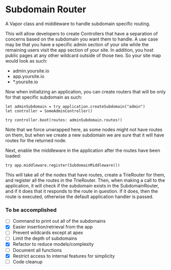 # Subdomain Router
A Vapor class and middleware to handle subdomain specific routing.

This will allow developers to create Controllers that have a separation of concerns based on the subdomain you want them to handle. A use case may be that you have a specific admin section of your site while the remaining users visit the app section of your site. In addition, you host public pages at any other wildcard outside of those two. So your site map would look as such:

* admin.yoursite.io
* app.yoursite.io
* \*.yoursite.io

Now when initializing an application, you can create routers that will be only for that specific subdomain as such:
```
let adminSubdomain = try application.createSubdomain("admin")
let controller = SomeAdminController()

try controller.boot(routes: adminSubdomain.routes!)
```

Note that we force unwrapped here, as some nodes might not have routes on them, but when we create a new subdomain we are sure that it will have routes for the returned node.

Next, enable the middleware in the application after the routes have been loaded:

```
try app.middleware.register(SubdomainMiddleware())
```

This will take all of the nodes that have routes, create a TrieRouter for them, and register all the routes in the TrieRouter. Then, when making a call to the application, it will check if the subdomain exists in the SubdomainRouter, and if it does that it responds to the route in question. If it does, then the route is executed, otherwise the default application handler is passed.

### To be accomplished
- [ ] Command to print out all of the subdomains
- [x] Easier insertion/retrieval from the app
- [ ] Prevent wildcards except at apex
- [ ] Limit the depth of subdomains
- [x] Refactor to reduce models/complexity
- [ ] Document all functions
- [x] Restrict access to internal features for simplicity
- [ ] Code cleanup
